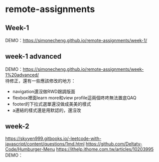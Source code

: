 # remote-assignments

## Week-1
DEMO：https://simonecheng.github.io/remote-assignments/week-1/

## week-1 advanced
DEMO：https://simonecheng.github.io/remote-assignments/week-1%20advanced/  
待修正，還有一些應該修改的地方：
- navigation還沒做RWD跟調版面
- flexbox裡面learn more和view profile這兩個咚咚無法置底QAQ
- footer的下拉式選單還沒做成美美的樣式
- a連結的樣式還是用默認的，還沒改


## week-2
https://skyyen999.gitbooks.io/-leetcode-with-javascript/content/questions/1md.html
https://github.com/Deltaty-Code/Humburger-Menu
https://ithelp.ithome.com.tw/articles/10203995
DEMO：